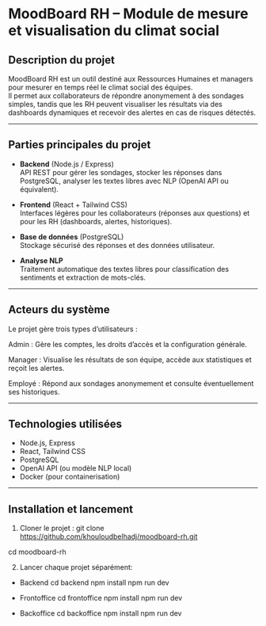 # MoodBoard RH – Module de mesure et visualisation du climat social

## Description du projet

MoodBoard RH est un outil destiné aux Ressources Humaines et managers pour mesurer en temps réel le climat social des équipes.  
Il permet aux collaborateurs de répondre anonymement à des sondages simples, tandis que les RH peuvent visualiser les résultats via des dashboards dynamiques et recevoir des alertes en cas de risques détectés.

---

## Parties principales du projet

- **Backend** (Node.js / Express)  
  API REST pour gérer les sondages, stocker les réponses dans PostgreSQL, analyser les textes libres avec NLP (OpenAI API ou équivalent).

- **Frontend** (React + Tailwind CSS)  
  Interfaces légères pour les collaborateurs (réponses aux questions) et pour les RH (dashboards, alertes, historiques).

- **Base de données** (PostgreSQL)  
  Stockage sécurisé des réponses et des données utilisateur.

- **Analyse NLP**  
  Traitement automatique des textes libres pour classification des sentiments et extraction de mots-clés.

---

## Acteurs du système
Le projet gère trois types d’utilisateurs :

Admin : Gère les comptes, les droits d’accès et la configuration générale.

Manager : Visualise les résultats de son équipe, accède aux statistiques et reçoit les alertes.

Employé : Répond aux sondages anonymement et consulte éventuellement ses historiques.

---

## Technologies utilisées

- Node.js, Express  
- React, Tailwind CSS  
- PostgreSQL  
- OpenAI API (ou modèle NLP local)  
- Docker (pour containerisation)

---

## Installation et lancement
1. Cloner le projet : 
git clone https://github.com/khouloudbelhadj/moodboard-rh.git

cd moodboard-rh

2. Lancer chaque projet séparément:

- Backend
cd backend
npm install
npm run dev

- Frontoffice
cd frontoffice
npm install
npm run dev

- Backoffice
cd backoffice
npm install
npm run dev
